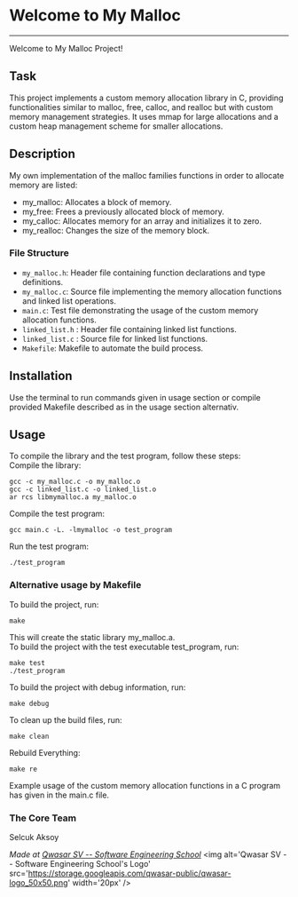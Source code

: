 # Welcome to My Malloc
***
Welcome to My Malloc Project!

## Task
This project implements a custom memory allocation library in C, providing functionalities similar to malloc, free, calloc, and realloc but with custom memory management strategies. 
It uses mmap for large allocations and a custom heap management scheme for smaller allocations.

## Description
My own implementation of the malloc families functions in order to allocate memory are listed:
- my_malloc: Allocates a block of memory.
- my_free: Frees a previously allocated block of memory.
- my_calloc: Allocates memory for an array and initializes it to zero.
- my_realloc: Changes the size of the memory block.

### File Structure
- `my_malloc.h`: Header file containing function declarations and type definitions.
- `my_malloc.c`: Source file implementing the memory allocation functions and linked list operations.
- `main.c`: Test file demonstrating the usage of the custom memory allocation functions.
- `linked_list.h` : Header file containing linked list functions.
- `linked_list.c` : Source file for linked list functions.
- `Makefile`: Makefile to automate the build process.

## Installation
Use the terminal to run commands given in usage section or compile provided Makefile described as in the usage section alternativ.

## Usage
To compile the library and the test program, follow these steps:
<br/>
Compile the library:
```
gcc -c my_malloc.c -o my_malloc.o
gcc -c linked_list.c -o linked_list.o
ar rcs libmymalloc.a my_malloc.o
```
Compile the test program:
```
gcc main.c -L. -lmymalloc -o test_program
```
Run the test program:
```
./test_program
```

### Alternative usage by Makefile
To build the project, run:
```
make
```
This will create the static library my_malloc.a.
<br/>
To build the project with the test executable test_program, run:
```
make test
./test_program
```
To build the project with debug information, run:
```
make debug
```
To clean up the build files, run:
```
make clean
```
Rebuild Everything:
```
make re
```
Example usage of the custom memory allocation functions in a C program has given in the main.c file.

### The Core Team
Selcuk Aksoy

<span><i>Made at <a href='https://qwasar.io'>Qwasar SV -- Software Engineering School</a></i></span>
<span><img alt='Qwasar SV -- Software Engineering School's Logo' src='https://storage.googleapis.com/qwasar-public/qwasar-logo_50x50.png' width='20px' /></span>
